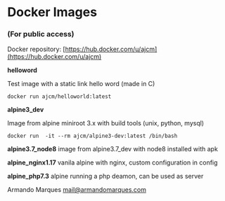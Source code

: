 # Docker Images
### (For public access)

Docker repository: [https://hub.docker.com/u/ajcm](https://hub.docker.com/u/ajcm) 


**helloword** 

Test image with a static link hello word (made in C)

`docker run ajcm/helloworld:latest` 

**alpine3_dev** 

Image from alpine miniroot 3.x with build tools (unix, python, mysql)

`docker run  -it --rm ajcm/alpine3-dev:latest /bin/bash` 

**alpine3.7_node8**
image from alpine3.7_dev with node8 installed with apk

**alpine_nginx1.17**
vanila alpine with nginx, custom configuration in config

**alpine_php7.3**
alpine running a php deamon, can be used as server







Armando Marques
 mail@armandomarques.com

